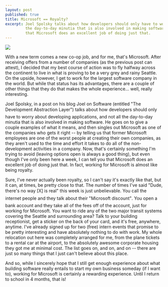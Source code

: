 ```yaml
---
layout: post
published: true
title: Microsoft == Royalty?
excerpt: Joel Spolsky talks about how developers should only have to worry about developing applications, and not all
         the day-to-day minutia that is also involved in making software. After one a week at Microsoft, I can tell you
         that Microsoft does an excellent job of doing just that.
---
```


<div class="post-img-left top-p hidden-xs">
    <img src="{{ site.baseurl }}/assets/posts/2008-01-06/level-pi.jpg"/>
</div>

With a new term comes a new co-op job, and for me, that's Microsoft. After receiving offers from a number of companies
(as the previous post can attest), I decided that my best course of action was to fly halfway across the continent to
live in what is proving to be a very grey and rainy Seattle. On the upside, however, I get to work for the largest
software company in the world. But while that status has its advantages, there are a couple of other things that they do
that makes the whole experience... well, really interesting.

Joel Spolsky, in a post on his blog Joel on Software (entitled "The Development Abstraction Layer") talks about how
developers should only have to worry about developing applications, and not all the day-to-day minutia that is also
involved in making software. He goes on to give a couple examples of what it means, and then singles out Microsoft as
one of the companies who gets it right -- by telling us that former Microsoft employees are one of the worst people at
creating their own companies, as they aren't used to the time and effort it takes to do all of the non-development
activities in a company. Now, that's certainly something I'm trying to avoid (leaving options open is always a good
thing), but even though I've only been here a week, I can tell you that Microsoft does an excellent job of doing just
that. In fact, working for Microsoft is almost like being royalty.

Sure, I've never actually been royalty, so I can't say it's exactly like that, but it can, at times, be pretty close to
that. The number of times I've said "Dude, there's no way [X] is real" this week is just unbelievable. You call the
internet people and they talk about their "Microsoft discount". You open a bank account and they take all of the fees
off of the account, just for working for Microsoft. You want to ride any of the two major transit systems covering the
Seattle and surrounding area? Talk to your building receptionist, get a sticker on the back of your card, and it's free,
anywhere, anytime. I've already signed up for two (free) intern events that promise to be pretty interesting and have
absolutely nothing to do with work. My whole relocation out here was completely arranged for me, from the plane tickets
to a rental car at the airport, to the absolutely awesome corporate housing they got me at minimal cost. The list goes
on, and on, and on -- there are just so many things that I just can't believe about this place.

And so, while I sincerely hope that I still get enough experience about what building software really entails to start
my own business someday (if I want to), working for Microsoft is certainly a rewarding experience. Until I return to
school in 4 months, that is!
